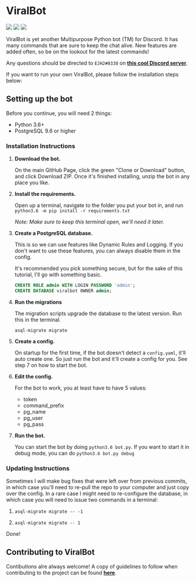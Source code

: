 # ViralBot

![](https://img.shields.io/badge/fuyu-approved-brightgreen.png) 
![](https://img.shields.io/badge/version-stable-brightgreen.png)
![](https://img.shields.io/badge/python_version-3.6-brightgreen.png)

ViralBot is yet another Multipurpose Python bot (TM) for Discord. It has many commands that are sure to keep the chat 
alive. New features are added often, so be on the lookout for the latest commands!

Any questions should be directed to `EJH2#0330` on [**this cool Discord server**](https://discord.gg/4fKgwPn 
"Gears of Bots").

If you want to run your own ViralBot, please follow the installation steps below:

## Setting up the bot

Before you continue, you will need 2 things:

 - Python 3.6+ 
 - PostgreSQL 9.6 or higher

### Installation Instructions

1. **Download the bot.**

    On the main GitHub Page, click the green "Clone or Download" button, and click Download ZIP. Once it's finished 
    installing, unzip the bot in any place you like.
    
2. **Install the requirements.**

    Open up a terminal, navigate to the folder you put your bot in, and run 
    `python3.6 -m pip install -r requirements.txt`
    
    *Note: Make sure to keep this terminal open, we'll need it later.*
    
3. **Create a PostgreSQL database.**

    This is so we can use features like Dynamic Rules and Logging. If you don't want to use these features, you can
    always disable them in the config.
    
    It's recommended you pick something secure, but for the sake of this tutorial, I'll go with something basic.
    
    ```sql
    CREATE ROLE admin WITH LOGIN PASSWORD 'admin';
    CREATE DATABASE viralbot OWNER admin;
    ```

4. **Run the migrations**

    The migration scripts upgrade the database to the latest version. Run this in the terminal.

     `asql-migrate migrate`
     
5. **Create a config.**

    On startup for the first time, if the bot doesn't detect a `config.yaml`, it'll auto create one. So just run the
    bot and it'll create a config for you. See step 7 on how to start the bot.
    
6. **Edit the config.**

    For the bot to work, you at least have to have 5 values:
    
    - token
    - command_prefix
    - pg_name
    - pg_user
    - pg_pass
    
7. **Run the bot.**

    You can start the bot by doing `python3.6 bot.py`. If you want to start it in debug mode, you can do
    `python3.6 bot.py debug`
    
### Updating Instructions


Sometimes I will make bug fixes that were left over from previous commits, in which case you'll need to re-pull the repo
to your computer and just copy over the config. In a rare case I might need to re-configure the database, in which case
you will need to issue two commands in a terminal:

1. `asql-migrate migrate -- -1`

2. `asql-migrate migrate -- 1`

Done!
    
## Contributing to ViralBot

Contibutions alre always welcome! A copy of guidelines to follow when contributing to the project can be found 
[**here**](https://github.com/EJH2/ViralBot/blob/master/CONTRIBUTING.md "CONTRIBUTING.md").